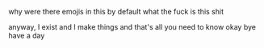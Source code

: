 why were there emojis in this by default what the fuck is this shit

anyway, I exist and I make things and that's all you need to know okay bye have a day
